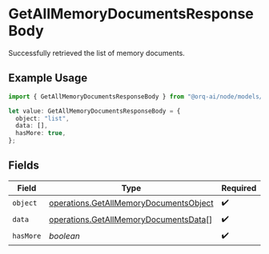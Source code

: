 # GetAllMemoryDocumentsResponseBody

Successfully retrieved the list of memory documents.

## Example Usage

```typescript
import { GetAllMemoryDocumentsResponseBody } from "@orq-ai/node/models/operations";

let value: GetAllMemoryDocumentsResponseBody = {
  object: "list",
  data: [],
  hasMore: true,
};
```

## Fields

| Field                                                                                            | Type                                                                                             | Required                                                                                         | Description                                                                                      |
| ------------------------------------------------------------------------------------------------ | ------------------------------------------------------------------------------------------------ | ------------------------------------------------------------------------------------------------ | ------------------------------------------------------------------------------------------------ |
| `object`                                                                                         | [operations.GetAllMemoryDocumentsObject](../../models/operations/getallmemorydocumentsobject.md) | :heavy_check_mark:                                                                               | N/A                                                                                              |
| `data`                                                                                           | [operations.GetAllMemoryDocumentsData](../../models/operations/getallmemorydocumentsdata.md)[]   | :heavy_check_mark:                                                                               | N/A                                                                                              |
| `hasMore`                                                                                        | *boolean*                                                                                        | :heavy_check_mark:                                                                               | N/A                                                                                              |